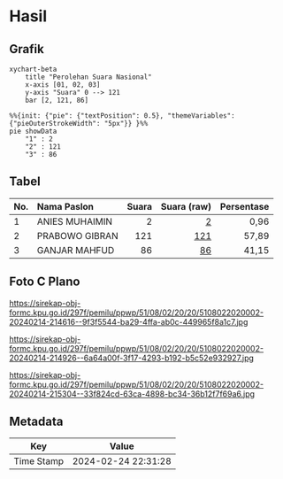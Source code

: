 # Hasil

## Grafik

```mermaid
xychart-beta
    title "Perolehan Suara Nasional"
    x-axis [01, 02, 03]
    y-axis "Suara" 0 --> 121
    bar [2, 121, 86]
```

```mermaid
%%{init: {"pie": {"textPosition": 0.5}, "themeVariables": {"pieOuterStrokeWidth": "5px"}} }%%
pie showData
    "1" : 2
    "2" : 121
    "3" : 86
```

## Tabel

| No. | Nama Paslon    | Suara | Suara (raw) | Persentase |
|:--- |:-------------- | -----:| -----------:| ----------:|
| 1   | ANIES MUHAIMIN | 2     | [2][p-1]    | 0,96       |
| 2   | PRABOWO GIBRAN | 121   | [121][p-2]  | 57,89      |
| 3   | GANJAR MAHFUD  | 86    | [86][p-3]   | 41,15      |


[p-1]: https://github.com/gigit-pemilu/pemilu-2024/blob/main/pilpres/hitung-suara/sub/51-bali/sub/08-buleleng/sub/02-seririt/sub/2020-kalisada/sub/002-tps/sub/paslon-1.txt
[p-2]: https://github.com/gigit-pemilu/pemilu-2024/blob/main/pilpres/hitung-suara/sub/51-bali/sub/08-buleleng/sub/02-seririt/sub/2020-kalisada/sub/002-tps/sub/paslon-2.txt
[p-3]: https://github.com/gigit-pemilu/pemilu-2024/blob/main/pilpres/hitung-suara/sub/51-bali/sub/08-buleleng/sub/02-seririt/sub/2020-kalisada/sub/002-tps/sub/paslon-3.txt

## Foto C Plano

https://sirekap-obj-formc.kpu.go.id/297f/pemilu/ppwp/51/08/02/20/20/5108022020002-20240214-214616--9f3f5544-ba29-4ffa-ab0c-449965f8a1c7.jpg

https://sirekap-obj-formc.kpu.go.id/297f/pemilu/ppwp/51/08/02/20/20/5108022020002-20240214-214926--6a64a00f-3f17-4293-b192-b5c52e932927.jpg

https://sirekap-obj-formc.kpu.go.id/297f/pemilu/ppwp/51/08/02/20/20/5108022020002-20240214-215304--33f824cd-63ca-4898-bc34-36b12f7f69a6.jpg


## Metadata

| Key        | Value               |
| ---------- | ------------------- |
| Time Stamp | 2024-02-24 22:31:28 |



